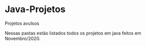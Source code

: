 # Java-Projetos
Projetos avulsos 

Nessas pastas estão listados todos os projetos em java feitos em Novembro/2020.

